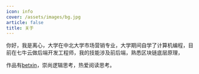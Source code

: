 ```yaml
---
icon: info
cover: /assets/images/bg.jpg
article: false
title: 关于
---
```


你好，我是离心，大学在中北大学市场营销专业，大学期间自学了计算机编程，目前在七牛云做后端开发工程师，我的技能涉及前后端，熟悉区块链底层原理，

作品有[betxin](https://betxin.one)，崇尚逻辑思考，热爱阅读思考。